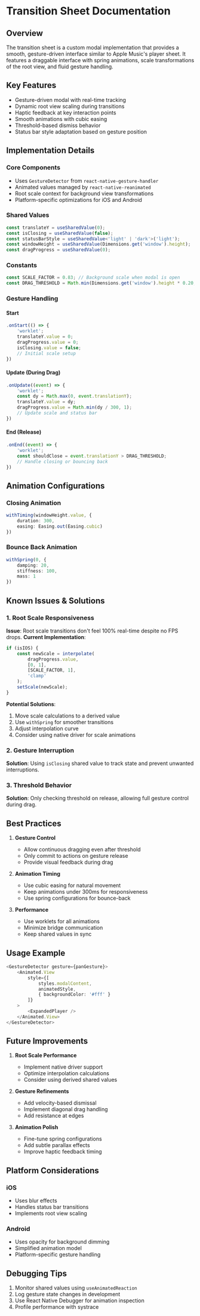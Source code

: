 # Transition Sheet Documentation

## Overview
The transition sheet is a custom modal implementation that provides a smooth, gesture-driven interface similar to Apple Music's player sheet. It features a draggable interface with spring animations, scale transformations of the root view, and fluid gesture handling.

## Key Features
- Gesture-driven modal with real-time tracking
- Dynamic root view scaling during transitions
- Haptic feedback at key interaction points
- Smooth animations with cubic easing
- Threshold-based dismiss behavior
- Status bar style adaptation based on gesture position

## Implementation Details

### Core Components
- Uses `GestureDetector` from `react-native-gesture-handler`
- Animated values managed by `react-native-reanimated`
- Root scale context for background view transformations
- Platform-specific optimizations for iOS and Android

### Shared Values
```typescript
const translateY = useSharedValue(0);
const isClosing = useSharedValue(false);
const statusBarStyle = useSharedValue<'light' | 'dark'>('light');
const windowHeight = useSharedValue(Dimensions.get('window').height);
const dragProgress = useSharedValue(0);
```

### Constants
```typescript
const SCALE_FACTOR = 0.83; // Background scale when modal is open
const DRAG_THRESHOLD = Math.min(Dimensions.get('window').height * 0.20, 150);
```

### Gesture Handling

#### Start
```typescript
.onStart(() => {
    'worklet';
    translateY.value = 0;
    dragProgress.value = 0;
    isClosing.value = false;
    // Initial scale setup
})
```

#### Update (During Drag)
```typescript
.onUpdate((event) => {
    'worklet';
    const dy = Math.max(0, event.translationY);
    translateY.value = dy;
    dragProgress.value = Math.min(dy / 300, 1);
    // Update scale and status bar
})
```

#### End (Release)
```typescript
.onEnd((event) => {
    'worklet';
    const shouldClose = event.translationY > DRAG_THRESHOLD;
    // Handle closing or bouncing back
})
```

## Animation Configurations

### Closing Animation
```typescript
withTiming(windowHeight.value, {
    duration: 300,
    easing: Easing.out(Easing.cubic)
})
```

### Bounce Back Animation
```typescript
withSpring(0, {
    damping: 20,
    stiffness: 100,
    mass: 1
})
```

## Known Issues & Solutions

### 1. Root Scale Responsiveness
**Issue**: Root scale transitions don't feel 100% real-time despite no FPS drops.
**Current Implementation**:
```typescript
if (isIOS) {
    const newScale = interpolate(
        dragProgress.value,
        [0, 1],
        [SCALE_FACTOR, 1],
        'clamp'
    );
    setScale(newScale);
}
```
**Potential Solutions**:
1. Move scale calculations to a derived value
2. Use `withSpring` for smoother transitions
3. Adjust interpolation curve
4. Consider using native driver for scale animations

### 2. Gesture Interruption
**Solution**: Using `isClosing` shared value to track state and prevent unwanted interruptions.

### 3. Threshold Behavior
**Solution**: Only checking threshold on release, allowing full gesture control during drag.

## Best Practices

1. **Gesture Control**
   - Allow continuous dragging even after threshold
   - Only commit to actions on gesture release
   - Provide visual feedback during drag

2. **Animation Timing**
   - Use cubic easing for natural movement
   - Keep animations under 300ms for responsiveness
   - Use spring configurations for bounce-back

3. **Performance**
   - Use worklets for all animations
   - Minimize bridge communication
   - Keep shared values in sync

## Usage Example

```typescript
<GestureDetector gesture={panGesture}>
    <Animated.View 
        style={[
            styles.modalContent, 
            animatedStyle,
            { backgroundColor: '#fff' }
        ]}
    >
        <ExpandedPlayer />
    </Animated.View>
</GestureDetector>
```

## Future Improvements

1. **Root Scale Performance**
   - Implement native driver support
   - Optimize interpolation calculations
   - Consider using derived shared values

2. **Gesture Refinements**
   - Add velocity-based dismissal
   - Implement diagonal drag handling
   - Add resistance at edges

3. **Animation Polish**
   - Fine-tune spring configurations
   - Add subtle parallax effects
   - Improve haptic feedback timing

## Platform Considerations

### iOS
- Uses blur effects
- Handles status bar transitions
- Implements root view scaling

### Android
- Uses opacity for background dimming
- Simplified animation model
- Platform-specific gesture handling

## Debugging Tips

1. Monitor shared values using `useAnimatedReaction`
2. Log gesture state changes in development
3. Use React Native Debugger for animation inspection
4. Profile performance with systrace 